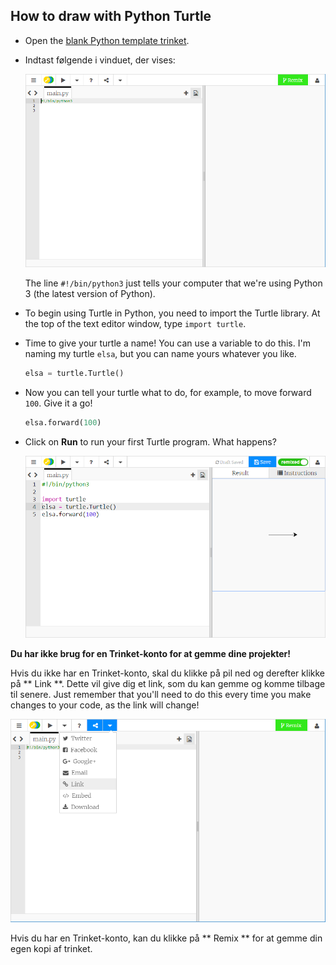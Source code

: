 ## How to draw with Python Turtle

+ Open the [blank Python template trinket](http://jumpto.cc/python-new).

+ Indtast følgende i vinduet, der vises:
    
    ![skærmbillede](images/trinket.PNG)
    
    The line `#!/bin/python3` just tells your computer that we're using Python 3 (the latest version of Python).

+ To begin using Turtle in Python, you need to import the Turtle library. At the top of the text editor window, type `import turtle`.

+ Time to give your turtle a name! You can use a variable to do this. I'm naming my turtle `elsa`, but you can name yours whatever you like.
    
    ```python
    elsa = turtle.Turtle()
    ```

+ Now you can tell your turtle what to do, for example, to move forward `100`. Give it a go!
    
    ```python
    elsa.forward(100)
    ```

+ Click on **Run** to run your first Turtle program. What happens?
    
    ![](images/import-turtle.png)

**Du har ikke brug for en Trinket-konto for at gemme dine projekter!**

Hvis du ikke har en Trinket-konto, skal du klikke på pil ned og derefter klikke på ** Link **. Dette vil give dig et link, som du kan gemme og komme tilbage til senere. Just remember that you'll need to do this every time you make changes to your code, as the link will change!

![skærmbillede](images/trinket-link.PNG)

Hvis du har en Trinket-konto, kan du klikke på ** Remix ** for at gemme din egen kopi af trinket.